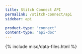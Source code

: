 ```yaml
---
title: Stitch Connect API
permalink: /stitch-connect/api
sidebar: api

product-type: "connect"
content-type: "api-doc"
---
```

{% include misc/data-files.html %}